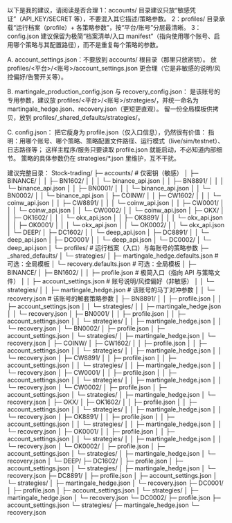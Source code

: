 以下是我的建议，请阅读是否合理
1：accounts/ 目录建议只放“敏感凭证”（API_KEY/SECRET 等），不要混入其它描述/策略参数。
2：profiles/ 目录承载“运行档案（profile）+ 各策略参数”，按“平台/账号”分层最清晰。
3：config.json 建议保留为极简“档案清单/入口 manifest”（指向使用哪个账号、启用哪个策略与其配置路径），而不是重复每个策略的参数。

A. 
account_settings.json：不要放到 accounts/ 根目录（那里只放密钥）。
放 profiles/<平台>/<账号>/account_settings.json 更合理（它是非敏感的说明/风控偏好/告警开关等）。

B.
martingale_production_config.json 与 recovery_config.json：
是该账号的专用参数，建议放 profiles/<平台>/<账号>/strategies/，并统一命名为
martingale_hedge.json、recovery.json（更短更直观）。
留一份全局模板供拷贝，放到 profiles/_shared_defaults/strategies/。

C.
config.json：
把它瘦身为 profile.json（仅入口信息），仍然很有价值：
指明：用哪个账号、哪个策略、策略配置文件路径、运行模式（live/sim/testnet）、日志路径等；
这样主程序/服务只要读取 profile.json 就能启动，不必知道内部细节。
策略的具体参数仍在 strategies/*.json 里维护，互不干扰。

建议完整目录：
Stock-trading/
├─ accounts/                                  # 仅密钥（敏感）
│  ├─ BINANCE/
│  │  ├─ BN1602/
│  │  │  └─ binance_api.json
│  │  ├─ BN8891/
│  │  │  └─ binance_api.json
│  │  ├─ BN0001/
│  │  │  └─ binance_api.json
│  │  └─ BN0002/
│  │     └─ binance_api.json
│  ├─ COINW/
│  │  ├─ CW1602/
│  │  │  └─ coinw_api.json
│  │  ├─ CW8891/
│  │  │  └─ coinw_api.json
│  │  ├─ CW0001/
│  │  │  └─ coinw_api.json
│  │  └─ CW0002/
│  │     └─ coinw_api.json
│  ├─ OKX/
│  │  ├─ OK1602/
│  │  │  └─ okx_api.json
│  │  ├─ OK8891/
│  │  │  └─ okx_api.json
│  │  ├─ OK0001/
│  │  │  └─ okx_api.json
│  │  └─ OK0002/
│  │     └─ okx_api.json
│  └─ DEEP/
│     ├─ DC1602/
│     │  └─ deep_api.json
│     ├─ DC8891/
│     │  └─ deep_api.json
│     ├─ DC0001/
│     │  └─ deep_api.json
│     └─ DC0002/
│        └─ deep_api.json
│
└─ profiles/                                  # 运行档案（入口）与每账号的策略参数
   ├─ _shared_defaults/
   │  └─ strategies/
   │     ├─ martingale_hedge.defaults.json    # 可选：全局模板
   │     └─ recovery.defaults.json            # 可选：全局模板
   │
   ├─ BINANCE/
   │  ├─ BN1602/
   │  │  ├─ profile.json                      # 极简入口（指向 API 与策略文件）
   │  │  ├─ account_settings.json             # 账号说明/风控偏好（非敏感）
   │  │  └─ strategies/
   │  │     ├─ martingale_hedge.json          # 该账号的马丁对冲参数
   │  │     └─ recovery.json                  # 该账号的解套策略参数
   │  ├─ BN8891/
   │  │  ├─ profile.json
   │  │  ├─ account_settings.json
   │  │  └─ strategies/
   │  │     ├─ martingale_hedge.json
   │  │     └─ recovery.json
   │  ├─ BN0001/
   │  │  ├─ profile.json
   │  │  ├─ account_settings.json
   │  │  └─ strategies/
   │  │     ├─ martingale_hedge.json
   │  │     └─ recovery.json
   │  └─ BN0002/
   │     ├─ profile.json
   │     ├─ account_settings.json
   │     └─ strategies/
   │        ├─ martingale_hedge.json
   │        └─ recovery.json
   │
   ├─ COINW/
   │  ├─ CW1602/
   │  │  ├─ profile.json
   │  │  ├─ account_settings.json
   │  │  └─ strategies/
   │  │     ├─ martingale_hedge.json
   │  │     └─ recovery.json
   │  ├─ CW8891/
   │  │  ├─ profile.json
   │  │  ├─ account_settings.json
   │  │  └─ strategies/
   │  │     ├─ martingale_hedge.json
   │  │     └─ recovery.json
   │  ├─ CW0001/
   │  │  ├─ profile.json
   │  │  ├─ account_settings.json
   │  │  └─ strategies/
   │  │     ├─ martingale_hedge.json
   │  │     └─ recovery.json
   │  └─ CW0002/
   │     ├─ profile.json
   │     ├─ account_settings.json
   │     └─ strategies/
   │        ├─ martingale_hedge.json
   │        └─ recovery.json
   │
   ├─ OKX/
   │  ├─ OK1602/
   │  │  ├─ profile.json
   │  │  ├─ account_settings.json
   │  │  └─ strategies/
   │  │     ├─ martingale_hedge.json
   │  │     └─ recovery.json
   │  ├─ OK8891/
   │  │  ├─ profile.json
   │  │  ├─ account_settings.json
   │  │  └─ strategies/
   │  │     ├─ martingale_hedge.json
   │  │     └─ recovery.json
   │  ├─ OK0001/
   │  │  ├─ profile.json
   │  │  ├─ account_settings.json
   │  │  └─ strategies/
   │  │     ├─ martingale_hedge.json
   │  │     └─ recovery.json
   │  └─ OK0002/
   │     ├─ profile.json
   │     ├─ account_settings.json
   │     └─ strategies/
   │        ├─ martingale_hedge.json
   │        └─ recovery.json
   │
   └─ DEEP/
      ├─ DC1602/
      │  ├─ profile.json
      │  ├─ account_settings.json
      │  └─ strategies/
      │     ├─ martingale_hedge.json
      │     └─ recovery.json
      ├─ DC8891/
      │  ├─ profile.json
      │  ├─ account_settings.json
      │  └─ strategies/
      │     ├─ martingale_hedge.json
      │     └─ recovery.json
      ├─ DC0001/
      │  ├─ profile.json
      │  ├─ account_settings.json
      │  └─ strategies/
      │     ├─ martingale_hedge.json
      │     └─ recovery.json
      └─ DC0002/
         ├─ profile.json
         ├─ account_settings.json
         └─ strategies/
            ├─ martingale_hedge.json
            └─ recovery.json
